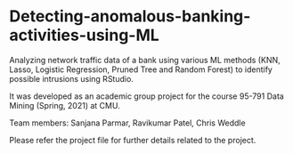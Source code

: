 # Detecting-anomalous-banking-activities-using-ML

Analyzing network traffic data of a bank using various ML methods (KNN, Lasso, Logistic Regression, Pruned Tree and Random Forest) to identify possible intrusions using RStudio.

It was developed as an academic group project for the course 95-791 Data Mining (Spring, 2021) at CMU.

Team members: Sanjana Parmar, Ravikumar Patel, Chris Weddle

Please refer the project file for further details related to the project.
